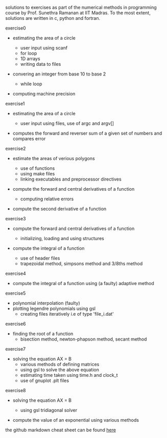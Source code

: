 solutions to exercises as part of the numerical methods in programming course by Prof. Sunethra Ramanan at IIT Madras.
To the most extent, solutions are written in c, python and fortran.

exercise0

* estimating the area of a circle
	* user input using scanf
	* for loop
	* 1D arrays 
	* writing data to files

* convering an integer from base 10 to base 2
	* while loop

* computing machine precision

exercise1

* estimating the area of a circle
	* user input using files, use of argc and argv[]

* computes the forward and reverser sum of a given set of numbers and compares error

exercise2

* estimate the areas of verious polygons
	* use of functions
	* using make files
	* linking executables and preprocessor directives

* compute the forward and central derivatives of a function
	* computing relative errors

* compute the second derivative of a function

exercise3

* compute the forward and central derivatives of a function
	* initializing, loading and using structures

* compute the integral of a function
	* use of header files
	* trapezoidal method, simpsons method and 3/8ths method

exercise4

* compute the integral of a function using (a faulty) adaptive method

exercise5

* polynomial interpolation (faulty)
* plotting legendre polynomials using gsl
	* creating files iteratively i.e of type 'file_i.dat'

exercise6

* finding the root of a function
	* bisection method, newton-phapson method, secant method

exercise7

* solving the equation AX = B
	* various methods of defining matrices
	* using gsl to solve the above equation
	* estimating time taken using time.h and clock_t
	* use of gnuplot .plt files

exercise8

* solving the equation AX = B
	* using gsl tridiagonal solver

* compute the value of an exponential using various methods

the github markdown cheat sheet can be found [here](https://help.github.com/articles/markdown-basics/)
